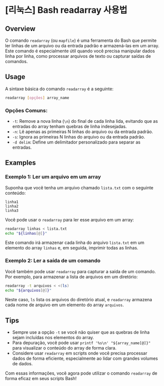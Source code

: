 # [리눅스] Bash readarray 사용법

## Overview
O comando `readarray` (ou `mapfile`) é uma ferramenta do Bash que permite ler linhas de um arquivo ou da entrada padrão e armazená-las em um array. Este comando é especialmente útil quando você precisa manipular dados linha por linha, como processar arquivos de texto ou capturar saídas de comandos.

## Usage
A sintaxe básica do comando `readarray` é a seguinte:

```bash
readarray [opções] array_name
```

### Opções Comuns:
- `-t`: Remove a nova linha (`\n`) do final de cada linha lida, evitando que as entradas do array tenham quebras de linha indesejadas.
- `-n`: Lê apenas as primeiras N linhas do arquivo ou da entrada padrão.
- `-s`: Ignora as primeiras N linhas do arquivo ou da entrada padrão.
- `-d delim`: Define um delimitador personalizado para separar as entradas.

## Examples

### Exemplo 1: Ler um arquivo em um array
Suponha que você tenha um arquivo chamado `lista.txt` com o seguinte conteúdo:

```
linha1
linha2
linha3
```

Você pode usar o `readarray` para ler esse arquivo em um array:

```bash
readarray linhas < lista.txt
echo "${linhas[@]}"
```

Este comando irá armazenar cada linha do arquivo `lista.txt` em um elemento do array `linhas` e, em seguida, imprimir todas as linhas.

### Exemplo 2: Ler a saída de um comando
Você também pode usar `readarray` para capturar a saída de um comando. Por exemplo, para armazenar a lista de arquivos em um diretório:

```bash
readarray -t arquivos < <(ls)
echo "${arquivos[@]}"
```

Neste caso, `ls` lista os arquivos do diretório atual, e `readarray` armazena cada nome de arquivo em um elemento do array `arquivos`.

## Tips
- Sempre use a opção `-t` se você não quiser que as quebras de linha sejam incluídas nos elementos do array.
- Para depuração, você pode usar `printf '%s\n' "${array_name[@]}"` para visualizar o conteúdo do array de forma clara.
- Considere usar `readarray` em scripts onde você precisa processar dados de forma eficiente, especialmente ao lidar com grandes volumes de dados.

Com essas informações, você agora pode utilizar o comando `readarray` de forma eficaz em seus scripts Bash!